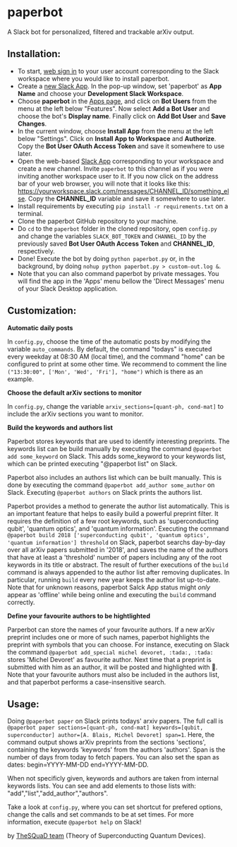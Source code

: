 # paperbot

A Slack bot for personalized, filtered and trackable arXiv output.

## Installation:

- To start, [web sign in](https://slack.com) to your user account corresponding to the Slack workspace where you would like to install paperbot.
- Create a [new Slack App](https://api.slack.com/apps?new_app=1). In the pop-up window, set 'paperbot' as **App Name** and choose your **Development Slack Workspace**. 
- Choose **paperbot** in the [Apps page](https://api.slack.com/apps/), and click on **Bot Users** from the menu at the left below "Features". Now select **Add a Bot User** and choose the bot's **Display name**. Finally click on **Add Bot User** and **Save Changes**.
- In the current window, choose **Install App** from the menu at the left below "Settings". Click on **Install App to Workspace** and **Authorize**. Copy the **Bot User OAuth Access Token** and save it somewhere to use later. 
- Open the web-based [Slack App](https://slack.com) corresponding to your workspace and create a new channel. Invite `paperbot` to this channel as if you were inviting another workspace user to it. If you now click on the address bar of your web browser, you will note that it looks like this: https://yourworkspace.slack.com/messages/CHANNEL_ID/something_else. Copy the **CHANNEL_ID** variable and save it somewhere to use later.
- Install requirements by executing `pip install -r requirements.txt` on a terminal.
- Clone the paperbot GitHub repository to your machine. 
- Do `cd` to the `paperbot` folder in the cloned repository, open `config.py` and change the variables `SLACK_BOT_TOKEN` and `CHANNEL_ID` by the previously saved **Bot User OAuth Access Token** and **CHANNEL_ID**, respectively.
- Done! Execute the bot by doing `python paperbot.py` or, in the background, by doing `nohup python paperbot.py > custom-out.log &`.
- Note that you can also command paperbot by private messages. You will find the app in the 'Apps' menu bellow the 'Direct Messages' menu of your Slack Desktop application.

## Customization:

**Automatic daily posts**

In `config.py`, choose the time of the automatic posts by modifying the variable `auto_commands`. By default, the command "todays" is executed every weekday at 08:30 AM (local time), and the command "home" can be configured to print at some other time. We recommend to comment the line `("13:30:00", ['Mon', 'Wed', 'Fri'], "home")` which is there as an example.

**Choose the default arXiv sections to monitor**

In `config.py`, change the variable `arxiv_sections=[quant-ph, cond-mat]` to include the arXiv sections you want to monitor. 

**Build the keywords and authors list**

Paperbot stores keywords that are used to identify interesting preprints. The keywords list can be build manually by executing the command `@paperbot add some_keyword` on Slack. This adds some_keyword to your keywords list, which can be printed executing "@paperbot list" on Slack.

Paperbot also includes an authors list which can be built manually. This is done by executing the command `@paperbot add_author some_author` on Slack. Executing `@paperbot authors` on Slack prints the authors list. 

Paperbot provides a method to generate the author list automatically. This is an important feature that helps to easily build a powerful preprint filter. It requires the definition of a few root keywords, such as 'superconducting qubit', 'quantum optics', and 'quantum information'. Executing the command `@paperbot build 2018 ['superconducting qubit', 'quantum optics', 'quantum information'] threshold` on Slack, paperbot searchs day-by-day over all arXiv papers submitted in '2018', and saves the name of the authors that have at least a 'threshold' number of papers including any of the root keywords in its title or abstract. The result of further executions of the `build` command is always appended to the author list after removing duplicates. In particular, running `build` every new year keeps the author list up-to-date. Note that for unknown reasons, paperbot Salck App status might _only_ appear as 'offline' while being online and executing the `build` command correctly. 

**Define your favourite authors to be hightlighted**

Parperbot can store the names of your favourite authors. If a new arXiv preprint includes one or more of such names, paperbot highlights the preprint with symbols that you can choose. For instance, executing on Slack the command `@paperbot add_special michel devoret, :tada:, :tada:` stores 'Michel Devoret' as favourite author. Next time that a preprint is submitted with him as an author, it will be posted and highlighted with :tada:. Note that your favourite authors must also be included in the authors list, and that paperbot performs a case-insensitive search. 

## Usage:

Doing `@paperbot paper` on Slack prints todays' arxiv papers. The full call is `@paperbot paper sections=[quant-ph, cond-mat] keywords=[qubit, superconductor] author=[A. Blais, Michel Devoret] span=1`. Here, the command output shows arXiv preprints from the sections 'sections', containing the keywords 'keywords' from the authors 'authors'. Span is the number of days from today to fetch papers. You can also set the span as dates: begin=YYYY-MM-DD end=YYYY-MM-DD.

When not specificly given, keywords and authors are taken from internal keywords lists. You can see and add elements to those lists with: "add","list","add_author","authors".

Take a look at `config.py`, where you can set shortcut for prefered options, change the calls and set commands to be at set times. For more information, execute `@paperbot help` on Slack!

by [TheSQuaD team](https://www.physique.usherbrooke.ca/blais/index.php?sec=accueil&lan=EN) (Theory of Superconducting Quantum Devices).
